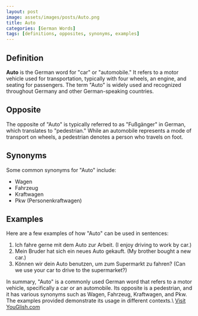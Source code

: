 ```yaml
---
layout: post
image: assets/images/posts/Auto.png
title: Auto
categories: [German Words]
tags: [definitions, opposites, synonyms, examples]
---
```


## Definition
**Auto** is the German word for "car" or "automobile." It refers to a motor vehicle used for transportation, typically with four wheels, an engine, and seating for passengers. The term "Auto" is widely used and recognized throughout Germany and other German-speaking countries.

## Opposite
The opposite of "Auto" is typically referred to as "Fußgänger" in German, which translates to "pedestrian." While an automobile represents a mode of transport on wheels, a pedestrian denotes a person who travels on foot.

## Synonyms
Some common synonyms for "Auto" include:
- Wagen
- Fahrzeug
- Kraftwagen
- Pkw (Personenkraftwagen)

## Examples
Here are a few examples of how "Auto" can be used in sentences:

1. Ich fahre gerne mit dem Auto zur Arbeit. (I enjoy driving to work by car.)
2. Mein Bruder hat sich ein neues Auto gekauft. (My brother bought a new car.)
3. Können wir dein Auto benutzen, um zum Supermarkt zu fahren? (Can we use your car to drive to the supermarket?)

In summary, "Auto" is a commonly used German word that refers to a motor vehicle, specifically a car or an automobile. Its opposite is a pedestrian, and it has various synonyms such as Wagen, Fahrzeug, Kraftwagen, and Pkw. The examples provided demonstrate its usage in different contexts.\ <a id="yg-widget-0" class="youglish-widget" data-query="Auto" data-lang="german" data-components="8412" data-auto-start="0" data-bkg-color="theme_light" data-title="How%20to%20pronounce%20Auto%20in%20German"  rel="nofollow" href="https://youglish.com">Visit YouGlish.com</a><script async src="https://youglish.com/public/emb/widget.js" charset="utf-8"></script>
